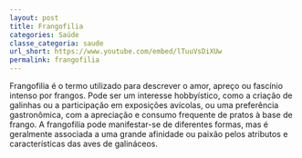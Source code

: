 ```yaml
---
layout: post
title: Frangofilia
categories: Saúde
classe_categoria: saude
url_short: https://www.youtube.com/embed/lTuuVsDiXUw
permalink: frangofilia
---
```

Frangofilia é o termo utilizado para descrever o amor, apreço ou fascínio intenso por frangos. Pode ser um interesse hobbyístico, como a criação de galinhas ou a participação em exposições avícolas, ou uma preferência gastronômica, com a apreciação e consumo frequente de pratos à base de frango. A frangofilia pode manifestar-se de diferentes formas, mas é geralmente associada a uma grande afinidade ou paixão pelos atributos e características das aves de galináceos.
